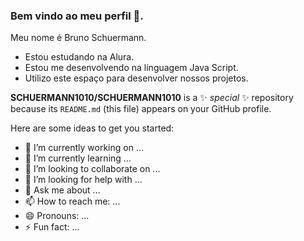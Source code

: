 ### Bem vindo ao meu perfil 🚗.
Meu nome é Bruno Schuermann.
- Estou estudando na Alura.
- Estou me desenvolvendo na linguagem Java Script.
- Utilizo este espaço para desenvolver nossos projetos.

**SCHUERMANN1010/SCHUERMANN1010** is a ✨ _special_ ✨ repository because its `README.md` (this file) appears on your GitHub profile.

Here are some ideas to get you started:

- 🔭 I’m currently working on ...
- 🌱 I’m currently learning ...
- 👯 I’m looking to collaborate on ...
- 🤔 I’m looking for help with ...
- 💬 Ask me about ...
- 📫 How to reach me: ...
- 😄 Pronouns: ...
- ⚡ Fun fact: ...

